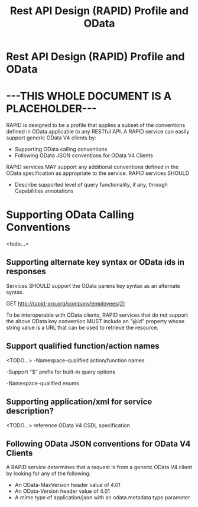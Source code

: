 ﻿---
id: odata
title: Rest API Design (RAPID) Profile and OData
sidebar_label: OData relationship
---


# Rest API Design (RAPID) Profile and OData

# ---THIS WHOLE DOCUMENT IS A PLACEHOLDER---

RAPID is designed to be a profile that applies a subset of the conventions defined in OData applicable to any RESTful API. 
A RAPID service can easily support generic OData V4 clients by:

-   Supporting OData calling conventions
-   Following OData JSON conventions for OData V4 Clients

RAPID services MAY support any additional conventions defined in the OData specification as appropriate to the service.
RAPID services SHOULD

-   Describe supported level of query functionality, if any, through Capabilities annotations

# Supporting OData Calling Conventions

<todo…>

## Supporting alternate key syntax or OData ids in responses

Services SHOULD support the OData parens key syntax as an alternate syntax.

GET http://rapid-pro.org/company/employees(2)

To be interoperable with OData clients, RAPID services that do not support the above OData key convention MUST include
an "@id" property whose string value is a URL that can be used to retrieve the resource.

## Support qualified function/action names

<TODO…> -Namespace-qualified action/function names

-Support "\$" prefix for built-in query options

-Namespace-qualified enums

## Supporting application/xml for service description?

<TODO…> reference OData V4 CSDL specification

## Following OData JSON conventions for OData V4 Clients

A RAPID service determines that a request is from a generic OData V4 client by looking for any of the following:

-   An OData-MaxVersion header value of 4.01
-   An OData-Version header value of 4.01
-   A mime type of application/json with an odata.metadata type parameter

